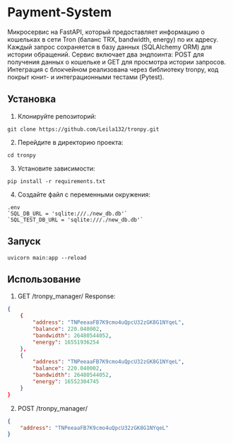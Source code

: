 # Payment-System

Микросервис на FastAPI, который предоставляет информацию о кошельках в сети Tron (баланс TRX, bandwidth, energy) по их адресу. Каждый запрос сохраняется в базу данных (SQLAlchemy ORM) для истории обращений. Сервис включает два эндпоинта: POST для получения данных о кошельке и GET для просмотра истории запросов. Интеграция с блокчейном реализована через библиотеку tronpy, код покрыт юнит- и интеграционными тестами (Pytest).

## Установка

1. Клонируйте репозиторий:

`git clone https://github.com/Leila132/tronpy.git`

2. Перейдите в директорию проекта:

`cd tronpy`

3. Установите зависимости:

`pip install -r requirements.txt`

4. Создайте файл с переменными окружения:

```
.env
`SQL_DB_URL = 'sqlite:///./new_db.db'`
`SQL_TEST_DB_URL = 'sqlite:///./new_db.db'`
```

## Запуск

`uvicorn main:app --reload`

## Использование

1. GET /tronpy_manager/
Response:
```JSON
{
    {
        "address": "TNPeeaaFB7K9cmo4uQpcU32zGK8G1NYqeL", 
        "balance": 220.040002, 
        "bandwidth": 26480544052, 
        "energy": 16551936254
    }, 
    {
        "address": "TNPeeaaFB7K9cmo4uQpcU32zGK8G1NYqeL", 
        "balance": 220.040002, 
        "bandwidth": 26480544052, 
        "energy": 16552304745
    }
}
```

2. POST /tronpy_manager/
```JSON
{
    "address": "TNPeeaaFB7K9cmo4uQpcU32zGK8G1NYqeL"
}
```
